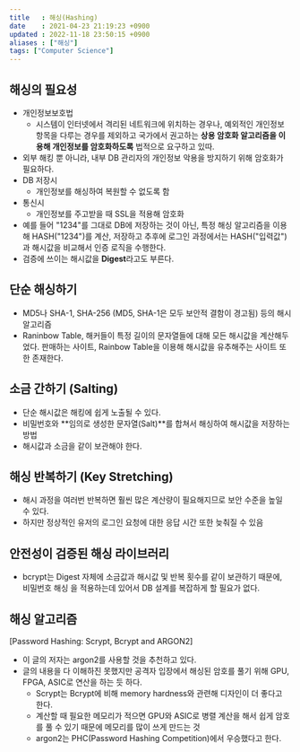 ```yaml
---
title   : 해싱(Hashing)
date    : 2021-04-23 21:19:23 +0900
updated : 2022-11-18 23:50:15 +0900
aliases : ["해싱"]
tags: ["Computer Science"]
---
```


## 해싱의 필요성
- 개인정보보호법
	- 시스템이 인터넷에서 격리된 네트워크에 위치하는 경우나, 예외적인 개인정보 항목을 다루는 경우를 제외하고 국가에서 권고하는 **상용 암호화 알고리즘을 이용해 개인정보를 암호화하도록** 법적으로 요구하고 있따.  
- 외부 해킹 뿐 아니라, 내부 DB 관리자의 개인정보 악용을 방지하기 위해 암호화가 필요하다. 
- DB 저장시
	- 개인정보를 해싱하여 복원할 수 없도록 함 
- 통신시
	- 개인정보를 주고받을 때 SSL을 적용해 암호화  
- 예를 들어 "1234"를 그대로 DB에 저장하는 것이 아닌, 특정 해싱 알고리즘을 이용해 HASH("1234")를 계산, 저장하고 추후에 로그인 과정에서는 HASH("입력값")과 해시값을 비교해서 인증 로직을 수행한다.  
- 검증에 쓰이는 해시값을 **Digest**라고도 부른다.  

## 단순 해싱하기
- MD5나 SHA-1, SHA-256 (MD5, SHA-1은 모두 보안적 결함이 경고됨) 등의 해시 알고리즘
- Raninbow Table, 해커들이 특정 길이의 문자열들에 대해 모든 해시값을 계산해두었다. 판매하는 사이트, Rainbow Table을 이용해 해시값을 유추해주는 사이트 또한 존재한다.  


## 소금 간하기 (Salting)
- 단순 해시값은 해킹에 쉽게 노출될 수 있다. 
- 비밀번호와 **임의로 생성한 문자열(Salt)**를 합쳐서 해싱하여 해시값을 저장하는 방법 
- 해시값과 소금을 같이 보관해야 한다. 

## 해싱 반복하기 (Key Stretching)
- 해시 과정을 여러번 반복하면 훨씬 많은 계산량이 필요해지므로 보안 수준을 높일 수 있다. 
- 하지만 정상적인 유저의 로그인 요청에 대한 응답 시간 또한 늦춰질 수 있음 

## 안전성이 검증된 해싱 라이브러리
-  bcrypt는 Digest 자체에 소금값과 해시값 및 반복 횟수를 같이 보관하기 때문에, 비밀번호 해싱 을 적용하는데 있어서 DB 설계를 복잡하게 할 필요가 없다.


## 해싱 알고리즘

[Password Hashing: Scrypt, Bcrypt and ARGON2]
- 이 글의 저자는 argon2를 사용할 것을 추천하고 있다.
- 글의 내용을 다 이해하진 못했지만 공격자 입장에서 해싱된 암호를 풀기 위해 GPU, FPGA, ASIC로 연산을 하는 듯 하다.
	- Scrypt는 Bcrypt에 비해 memory hardness와 관련해 디자인이 더 좋다고 한다.
	- 계산할 때 필요한 메모리가 적으면 GPU와 ASIC로 병렬 계산을 해서 쉽게 암호를 풀 수 있기 때문에 메모리를 많이 쓰게 만드는 것
	- argon2는 PHC(Password Hashing Competition)에서 우승했다고 한다.
